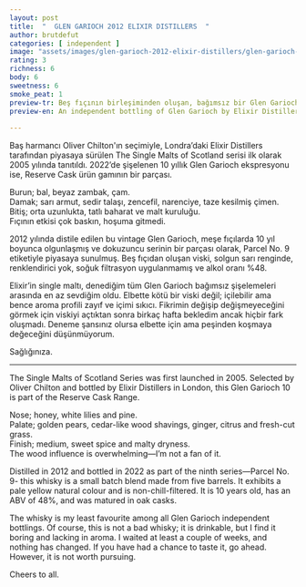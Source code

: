```yaml
---
layout: post
title:  "  GLEN GARIOCH 2012 ELIXIR DISTILLERS  "
author: brutdefut
categories: [ independent ]
image: "assets/images/glen-garioch-2012-elixir-distillers/glen-garioch-2012-elixir-distillers.JPG"
rating: 3
richness: 6
body: 6
sweetness: 6
smoke_peat: 1
preview-tr: Beş fıçının birleşiminden oluşan, bağımsız bir Glen Garioch ekspreyonu.                          
preview-en: An independent bottling of Glen Garioch by Elixir Distillers, crafted from five barrels.  
                 
---
```


Baş harmancı Oliver Chilton'ın seçimiyle, Londra’daki Elixir Distillers tarafından piyasaya sürülen The Single Malts of Scotland serisi ilk olarak 2005 yılında tanıtıldı. 2022’de şişelenen 10 yıllık Glen Garioch ekspresyonu ise, Reserve Cask ürün gamının bir parçası.  

Burun; bal, beyaz zambak, çam.  
Damak; sarı armut, sedir talaşı, zencefil, narenciye, taze kesilmiş çimen.  
Bitiş; orta uzunlukta, tatlı baharat ve malt kuruluğu.  
Fıçının etkisi çok baskın, hoşuma gitmedi.   

2012 yılında distile edilen bu vintage Glen Garioch, meşe fıçılarda 10 yıl boyunca olgunlaşmış ve dokuzuncu serinin bir parçası olarak, Parcel No. 9 etiketiyle piyasaya sunulmuş. Beş fıçıdan oluşan viski, solgun sarı renginde, renklendirici yok, soğuk filtrasyon uygulanmamış ve alkol oranı %48.  

Elixir’in single maltı, denediğim tüm Glen Garioch bağımsız şişelemeleri arasında en az sevdiğim oldu. Elbette kötü bir viski değil; içilebilir ama bence aroma profili zayıf ve içimi sıkıcı. Fikrimin değişip değişmeyeceğini görmek için viskiyi açtıktan sonra birkaç hafta bekledim ancak hiçbir fark oluşmadı. Deneme şansınız olursa elbette için ama peşinden koşmaya değeceğini düşünmüyorum.   

Sağlığınıza.         
   
-----------------------------------------------

<p id="english"></p>

The Single Malts of Scotland Series was first launched in 2005. Selected by Oliver Chilton and bottled by Elixir Distillers in London, this Glen Garioch 10 is part of the Reserve Cask Range.   

Nose; honey, white lilies and pine.  
Palate; golden pears, cedar-like wood shavings, ginger, citrus and fresh-cut grass.  
Finish; medium, sweet spice and malty dryness.  
The wood influence is overwhelming—I’m not a fan of it.  

Distilled in 2012 and bottled in 2022 as part of the ninth series—Parcel No. 9- this whisky is a small batch blend made from five barrels. It exhibits a pale yellow natural colour and is non-chill-filtered. It is 10 years old, has an ABV of 48%, and was matured in oak casks.  

The whisky is my least favourite among all Glen Garioch independent bottlings. Of course, this is not a bad whisky; it is drinkable, but I find it boring and lacking in aroma. I waited at least a couple of weeks, and nothing has changed. If you have had a chance to taste it, go ahead. However, it is not worth pursuing.    

Cheers to all.   
    
